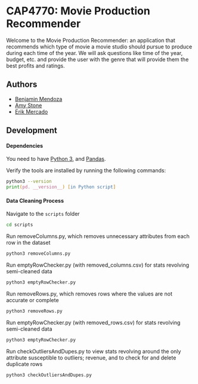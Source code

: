 # CAP4770: Movie Production Recommender

Welcome to the Movie Production Recommender: an application that recommends which type of movie a movie studio should pursue to produce during each time of the year. We will ask questions like time of the year, budget, etc. and provide the user with the genre that will provide them the best profits and ratings.

## Authors

- [Benjamin Mendoza](https://www.github.com/bendoza)
- [Amy Stone](https://github.com/astone04)
- [Erik Mercado](https://github.com/TheLittleChosenOne)

## Development

#### Dependencies

You need to have [Python 3](https://www.python.org/downloads/),
and [Pandas](https://pandas.pydata.org/).

Verify the tools are installed by running the following commands:

```zsh
python3 --version
print(pd. __version__) [in Python script]
```

#### Data Cleaning Process

Navigate to the `scripts` folder 

```zsh
cd scripts
```

Run removeColumns.py, which removes unnecessary attributes from each row in the dataset

```zsh
python3 removeColumns.py
```

Run emptyRowChecker.py (with removed_columns.csv) for stats revolving semi-cleaned data

```zsh
python3 emptyRowChecker.py
``` 

Run removeRows.py, which removes rows where the values are not accurate or complete

```zsh
python3 removeRows.py
```

Run emptyRowChecker.py (with removed_rows.csv) for stats revolving semi-cleaned data

```zsh
python3 emptyRowChecker.py
```

Run checkOutliersAndDupes.py to view stats revolving around the only attribute susceptible to outliers; revenue, and to check for and delete duplicate rows
```zsh
python3 checkOutliersAndDupes.py
```